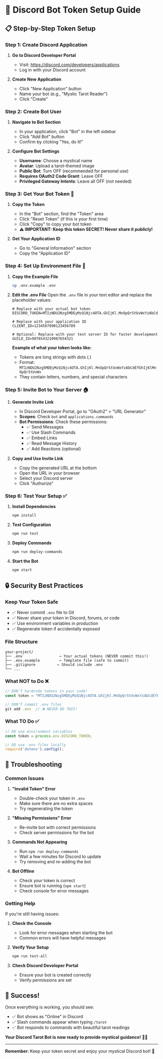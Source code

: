 # 🔮 Discord Bot Token Setup Guide

## 📋 **Step-by-Step Token Setup**

### **Step 1: Create Discord Application**

1. **Go to Discord Developer Portal**
   - Visit: https://discord.com/developers/applications
   - Log in with your Discord account

2. **Create New Application**
   - Click "New Application" button
   - Name your bot (e.g., "Mystic Tarot Reader")
   - Click "Create"

### **Step 2: Create Bot User**

1. **Navigate to Bot Section**
   - In your application, click "Bot" in the left sidebar
   - Click "Add Bot" button
   - Confirm by clicking "Yes, do it!"

2. **Configure Bot Settings**
   - **Username**: Choose a mystical name
   - **Avatar**: Upload a tarot-themed image
   - **Public Bot**: Turn OFF (recommended for personal use)
   - **Requires OAuth2 Code Grant**: Leave OFF
   - **Privileged Gateway Intents**: Leave all OFF (not needed)

### **Step 3: Get Your Bot Token** 🔑

1. **Copy the Token**
   - In the "Bot" section, find the "Token" area
   - Click "Reset Token" (if this is your first time)
   - Click "Copy" to copy your bot token
   - **⚠️ IMPORTANT: Keep this token SECRET! Never share it publicly!**

2. **Get Your Application ID**
   - Go to "General Information" section
   - Copy the "Application ID"

### **Step 4: Set Up Environment File** 📁

1. **Copy the Example File**
   ```bash
   cp .env.example .env
   ```

2. **Edit the .env File**
   Open the `.env` file in your text editor and replace the placeholder values:

   ```env
   # Replace with your actual bot token
   DISCORD_TOKEN=MTIzNDU2Nzg5MDEyMzQ1Njc4OTA.GhIjKl.MnOpQrStUvWxYzAbCdEfGhIjKlMnOpQrStUvWx

   # Replace with your application ID
   CLIENT_ID=1234567890123456789

   # Optional: Replace with your test server ID for faster development
   GUILD_ID=9876543210987654321
   ```

   **Example of what your token looks like:**
   - Tokens are long strings with dots (.)
   - Format: `MTIzNDU2Nzg5MDEyMzQ1Njc4OTA.GhIjKl.MnOpQrStUvWxYzAbCdEfGhIjKlMnOpQrStUvWx`
   - They contain letters, numbers, and special characters

### **Step 5: Invite Bot to Your Server** 🏠

1. **Generate Invite Link**
   - In Discord Developer Portal, go to "OAuth2" > "URL Generator"
   - **Scopes**: Check `bot` and `applications.commands`
   - **Bot Permissions**: Check these permissions:
     - ✅ Send Messages
     - ✅ Use Slash Commands
     - ✅ Embed Links
     - ✅ Read Message History
     - ✅ Add Reactions (optional)

2. **Copy and Use Invite Link**
   - Copy the generated URL at the bottom
   - Open the URL in your browser
   - Select your Discord server
   - Click "Authorize"

### **Step 6: Test Your Setup** ✅

1. **Install Dependencies**
   ```bash
   npm install
   ```

2. **Test Configuration**
   ```bash
   npm run test
   ```

3. **Deploy Commands**
   ```bash
   npm run deploy-commands
   ```

4. **Start the Bot**
   ```bash
   npm start
   ```

## 🔒 **Security Best Practices**

### **Keep Your Token Safe**
- ✅ Never commit `.env` file to Git
- ✅ Never share your token in Discord, forums, or code
- ✅ Use environment variables in production
- ✅ Regenerate token if accidentally exposed

### **File Structure**
```
your-project/
├── .env                 ← Your actual tokens (NEVER commit this!)
├── .env.example         ← Template file (safe to commit)
├── .gitignore          ← Should include .env
└── ...
```

### **What NOT to Do** ❌
```javascript
// DON'T hardcode tokens in your code!
const token = "MTIzNDU2Nzg5MDEyMzQ1Njc4OTA.GhIjKl.MnOpQrStUvWxYzAbCdEfGhIjKlMnOpQrStUvWx";

// DON'T commit .env files
git add .env  // ❌ NEVER DO THIS!
```

### **What TO Do** ✅
```javascript
// DO use environment variables
const token = process.env.DISCORD_TOKEN;

// DO use .env files locally
require('dotenv').config();
```

## 🚨 **Troubleshooting**

### **Common Issues**

1. **"Invalid Token" Error**
   - Double-check your token in `.env`
   - Make sure there are no extra spaces
   - Try regenerating the token

2. **"Missing Permissions" Error**
   - Re-invite bot with correct permissions
   - Check server permissions for the bot

3. **Commands Not Appearing**
   - Run `npm run deploy-commands`
   - Wait a few minutes for Discord to update
   - Try removing and re-adding the bot

4. **Bot Offline**
   - Check your token is correct
   - Ensure bot is running (`npm start`)
   - Check console for error messages

### **Getting Help**

If you're still having issues:

1. **Check the Console**
   - Look for error messages when starting the bot
   - Common errors will have helpful messages

2. **Verify Your Setup**
   ```bash
   npm run test-all
   ```

3. **Check Discord Developer Portal**
   - Ensure your bot is created correctly
   - Verify permissions are set

## 🎉 **Success!**

Once everything is working, you should see:
- ✅ Bot shows as "Online" in Discord
- ✅ Slash commands appear when typing `/tarot`
- ✅ Bot responds to commands with beautiful tarot readings

**Your Discord Tarot Bot is now ready to provide mystical guidance!** 🔮✨

---

**Remember**: Keep your token secret and enjoy your mystical Discord bot! 🌟
